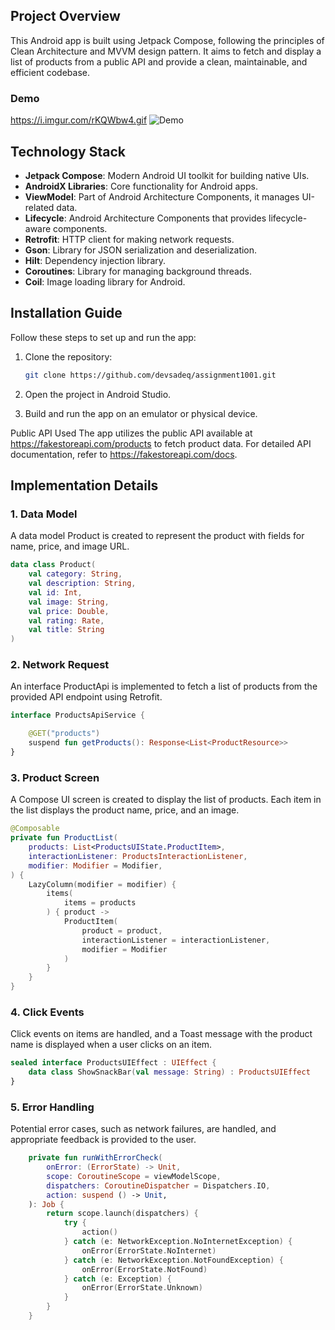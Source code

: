 ## Project Overview

This Android app is built using Jetpack Compose, following the principles of Clean Architecture and MVVM design pattern. It aims to fetch and display a list of products from a public API and provide a clean, maintainable, and efficient codebase.

### Demo 
https://i.imgur.com/rKQWbw4.gif
![Demo](https://i.imgur.com/rKQWbw4.gif)

## Technology Stack

- **Jetpack Compose**: Modern Android UI toolkit for building native UIs.
- **AndroidX Libraries**: Core functionality for Android apps.
- **ViewModel**: Part of Android Architecture Components, it manages UI-related data.
- **Lifecycle**: Android Architecture Components that provides lifecycle-aware components.
- **Retrofit**: HTTP client for making network requests.
- **Gson**: Library for JSON serialization and deserialization.
- **Hilt**: Dependency injection library.
- **Coroutines**: Library for managing background threads.
- **Coil**: Image loading library for Android.

## Installation Guide

Follow these steps to set up and run the app:

1. Clone the repository:

   ```bash
   git clone https://github.com/devsadeq/assignment1001.git
2. Open the project in Android Studio.

3. Build and run the app on an emulator or physical device.


Public API Used
The app utilizes the public API available at https://fakestoreapi.com/products to fetch product data. For detailed API documentation, refer to https://fakestoreapi.com/docs.

## Implementation Details
### 1. Data Model
A data model Product is created to represent the product with fields for name, price, and image URL.
```kotlin
data class Product(
    val category: String,
    val description: String,
    val id: Int,
    val image: String,
    val price: Double,
    val rating: Rate,
    val title: String
)
```
### 2. Network Request
An interface ProductApi is implemented to fetch a list of products from the provided API endpoint using Retrofit.

```kotlin
interface ProductsApiService {

    @GET("products")
    suspend fun getProducts(): Response<List<ProductResource>>
}
```
### 3. Product Screen
A Compose UI screen is created to display the list of products. Each item in the list displays the product name, price, and an image.
```kotlin
@Composable
private fun ProductList(
    products: List<ProductsUIState.ProductItem>,
    interactionListener: ProductsInteractionListener,
    modifier: Modifier = Modifier,
) {
    LazyColumn(modifier = modifier) {
        items(
            items = products
        ) { product ->
            ProductItem(
                product = product,
                interactionListener = interactionListener,
                modifier = Modifier
            )
        }
    }
}
```
### 4. Click Events
Click events on items are handled, and a Toast message with the product name is displayed when a user clicks on an item.
```kotlin
sealed interface ProductsUIEffect : UIEffect {
    data class ShowSnackBar(val message: String) : ProductsUIEffect
}
```

### 5. Error Handling
Potential error cases, such as network failures, are handled, and appropriate feedback is provided to the user.
```kotlin
    private fun runWithErrorCheck(
        onError: (ErrorState) -> Unit,
        scope: CoroutineScope = viewModelScope,
        dispatchers: CoroutineDispatcher = Dispatchers.IO,
        action: suspend () -> Unit,
    ): Job {
        return scope.launch(dispatchers) {
            try {
                action()
            } catch (e: NetworkException.NoInternetException) {
                onError(ErrorState.NoInternet)
            } catch (e: NetworkException.NotFoundException) {
                onError(ErrorState.NotFound)
            } catch (e: Exception) {
                onError(ErrorState.Unknown)
            }
        }
    }
```
